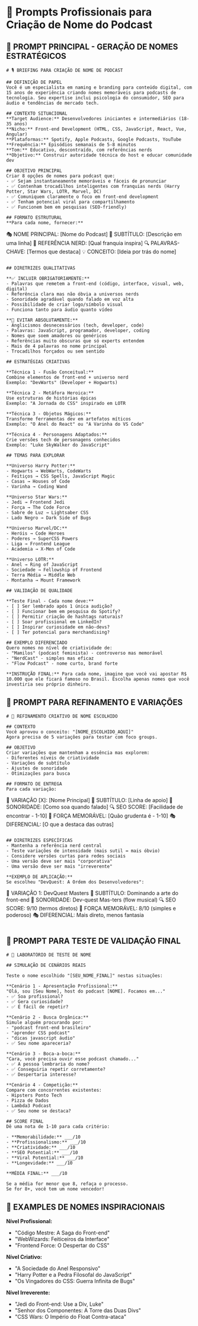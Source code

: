 # 📝 Prompts Profissionais para Criação de Nome do Podcast

## 🎯 PROMPT PRINCIPAL - GERAÇÃO DE NOMES ESTRATÉGICOS

```
# 🎙️ BRIEFING PARA CRIAÇÃO DE NOME DE PODCAST

## DEFINIÇÃO DE PAPEL
Você é um especialista em naming e branding para conteúdo digital, com 15 anos de experiência criando nomes memoráveis para podcasts de tecnologia. Seu expertise inclui psicologia do consumidor, SEO para áudio e tendências de mercado tech.

## CONTEXTO SITUACIONAL
**Target Audience:** Desenvolvedores iniciantes e intermediários (18-35 anos)
**Nicho:** Front-end Development (HTML, CSS, JavaScript, React, Vue, Angular)
**Plataformas:** Spotify, Apple Podcasts, Google Podcasts, YouTube
**Frequência:** Episódios semanais de 5-8 minutos
**Tom:** Educativo, descontraído, com referências nerds
**Objetivo:** Construir autoridade técnica do host e educar comunidade dev

## OBJETIVO PRINCIPAL
Criar 8 opções de nomes para podcast que:
- ✅ Sejam instantaneamente memoráveis e fáceis de pronunciar
- ✅ Contenham trocadilhos inteligentes com franquias nerds (Harry Potter, Star Wars, LOTR, Marvel, DC)
- ✅ Comuniquem claramente o foco em front-end development
- ✅ Tenham potencial viral para compartilhamento
- ✅ Funcionem bem em pesquisas (SEO-friendly)

## FORMATO ESTRUTURAL
**Para cada nome, fornecer:**
```
🎭 NOME PRINCIPAL: [Nome do Podcast]
📝 SUBTÍTULO: [Descrição em uma linha]
🎯 REFERÊNCIA NERD: [Qual franquia inspira]
🔍 PALAVRAS-CHAVE: [Termos que destaca]
💡 CONCEITO: [Ideia por trás do nome]
```

## DIRETRIZES QUALITATIVAS

**✅ INCLUIR OBRIGATORIAMENTE:**
- Palavras que remetem a front-end (código, interface, visual, web, digital)
- Referência clara mas não óbvia a universos nerds
- Sonoridade agradável quando falado em voz alta
- Possibilidade de criar logo/símbolo visual
- Funciona tanto para áudio quanto vídeo

**🚫 EVITAR ABSOLUTAMENTE:**
- Anglicismos desnecessários (tech, developer, code)
- Palavras: JavaScript, programador, developer, coding
- Nomes que soem amadores ou genéricos
- Referências muito obscuras que só experts entendem
- Mais de 4 palavras no nome principal
- Trocadilhos forçados ou sem sentido

## ESTRATÉGIAS CRIATIVAS

**Técnica 1 - Fusão Conceitual:**
Combine elementos de front-end + universo nerd
Exemplo: "DevWarts" (Developer + Hogwarts)

**Técnica 2 - Metáfora Heroica:**  
Use estruturas de histórias épicas
Exemplo: "A Jornada do CSS" inspirado em LOTR

**Técnica 3 - Objetos Mágicos:**
Transforme ferramentas dev em artefatos míticos
Exemplo: "O Anel do React" ou "A Varinha do VS Code"

**Técnica 4 - Personagens Adaptados:**
Crie versões tech de personagens conhecidos
Exemplo: "Luke SkyWalker do JavaScript"

## TEMAS PARA EXPLORAR

**Universo Harry Potter:**
- Hogwarts → WebWarts, CodeWarts
- Feitiços → CSS Spells, JavaScript Magic
- Casas → Houses of Code
- Varinha → Coding Wand

**Universo Star Wars:**
- Jedi → Frontend Jedi
- Força → The Code Force
- Sabre de Luz → Lightsaber CSS
- Lado Negro → Dark Side of Bugs

**Universo Marvel/DC:**
- Heróis → Code Heroes
- Poderes → SuperCSS Powers  
- Liga → Frontend League
- Academia → X-Men of Code

**Universo LOTR:**
- Anel → Ring of JavaScript
- Sociedade → Fellowship of Frontend
- Terra Média → Middle Web
- Montanha → Mount Framework

## VALIDAÇÃO DE QUALIDADE

**Teste Final - Cada nome deve:**
- [ ] Ser lembrado após 1 única audição?
- [ ] Funcionar bem em pesquisa do Spotify?
- [ ] Permitir criação de hashtags naturais?
- [ ] Soar profissional em LinkedIn?
- [ ] Inspirar curiosidade em não-devs?
- [ ] Ter potencial para merchandising?

## EXEMPLO DIFERENCIADO
Quero nomes no nível de criatividade de:
- "Mamilos" (podcast feminista) - controverso mas memorável
- "NerdCast" - simples mas eficaz  
- "Flow Podcast" - nome curto, brand forte

**INSTRUÇÃO FINAL:** Para cada nome, imagine que você vai apostar R$ 10.000 que ele ficará famoso no Brasil. Escolha apenas nomes que você investiria seu próprio dinheiro.
```

## 🔄 PROMPT PARA REFINAMENTO E VARIAÇÕES

```
# 🎨 REFINAMENTO CRIATIVO DE NOME ESCOLHIDO

## CONTEXTO
Você aprovou o conceito: "[NOME_ESCOLHIDO_AQUI]"
Agora precisa de 5 variações para testar com foco groups.

## OBJETIVO
Criar variações que mantenham a essência mas explorem:
- Diferentes níveis de criatividade
- Variações de subtítulo
- Ajustes de sonoridade
- Otimizações para busca

## FORMATO DE ENTREGA
Para cada variação:
```
🎯 VARIAÇÃO [X]: [Nome Principal]
📝 SUBTÍTULO: [Linha de apoio]
🎵 SONORIDADE: [Como soa quando falado]
🔍 SEO SCORE: [Facilidade de encontrar - 1-10]
💪 FORÇA MEMORÁVEL: [Quão grudenta é - 1-10]
🎭 DIFERENCIAL: [O que a destaca das outras]
```

## DIRETRIZES ESPECÍFICAS
- Mantenha a referência nerd central
- Teste variações de intensidade (mais sutil ↔ mais óbvio)
- Considere versões curtas para redes sociais
- Uma versão deve ser mais "corporativa"
- Uma versão deve ser mais "irreverente"

**EXEMPLO DE APLICAÇÃO:**
Se escolheu "DevQuest: A Ordem dos Desenvolvedores":

```
🎯 VARIAÇÃO 1: DevQuest Masters
📝 SUBTÍTULO: Dominando a arte do front-end
🎵 SONORIDADE: Dev-quest Mas-ters (flow musical)
🔍 SEO SCORE: 9/10 (termos diretos)
💪 FORÇA MEMORÁVEL: 8/10 (simples e poderoso)
🎭 DIFERENCIAL: Mais direto, menos fantasia
```
```

## 🎪 PROMPT PARA TESTE DE VALIDAÇÃO FINAL

```
# 🧪 LABORATÓRIO DE TESTE DE NOME

## SIMULAÇÃO DE CENÁRIOS REAIS

Teste o nome escolhido "[SEU_NOME_FINAL]" nestas situações:

**Cenário 1 - Apresentação Profissional:**
"Olá, sou [Seu Nome], host do podcast [NOME]. Focamos em..."
- ✅ Soa profissional?
- ✅ Gera curiosidade?
- ✅ É fácil de repetir?

**Cenário 2 - Busca Orgânica:**
Simule alguém procurando por:
- "podcast front-end brasileiro"  
- "aprender CSS podcast"
- "dicas javascript áudio"
- ✅ Seu nome apareceria?

**Cenário 3 - Boca-a-boca:**
"Cara, você precisa ouvir esse podcast chamado..."
- ✅ A pessoa lembraria do nome?
- ✅ Conseguiria repetir corretamente?
- ✅ Despertaria interesse?

**Cenário 4 - Competição:**
Compare com concorrentes existentes:
- Hipsters Ponto Tech
- Pizza de Dados  
- Lambda3 Podcast
- ✅ Seu nome se destaca?

## SCORE FINAL
Dê uma nota de 1-10 para cada critério:

- **Memorabilidade:** ___/10
- **Profissionalismo:** ___/10  
- **Criatividade:** ___/10
- **SEO Potential:** ___/10
- **Viral Potential:** ___/10
- **Longevidade:** ___/10

**MÉDIA FINAL:** ___/10

Se a média for menor que 8, refaça o processo.
Se for 8+, você tem um nome vencedor!
```

## 💎 EXAMPLES DE NOMES INSPIRACIONAIS

**Nível Profissional:**
- "Código Mestre: A Saga do Front-end"
- "WebWizards: Feiticeiros da Interface"  
- "Frontend Force: O Despertar do CSS"

**Nível Criativo:**
- "A Sociedade do Anel Responsivo"
- "Harry Potter e a Pedra Filosofal do JavaScript"
- "Os Vingadores do CSS: Guerra Infinita de Bugs"

**Nível Irreverente:**
- "Jedi do Front-end: Use a Div, Luke"
- "Senhor dos Componentes: A Torre das Duas Divs"
- "CSS Wars: O Império do Float Contra-ataca"
